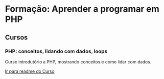 # Formação: Aprender a programar em PHP

## Cursos

### PHP: conceitos, lidando com dados, loops

Curso introdutório a PHP, mostrando conceitos e como lidar com dados.

[Ir para readme do Curso](./01-PHP-conceitos/readme.md)